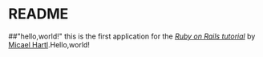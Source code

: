# README
##"hello,world!"
this is the first application for the
[*Ruby on Rails tutorial*](http://railstutorial.jp/)
by [Micael Hartl](http://www.mivhaelhartl.com/).Hello,world!

